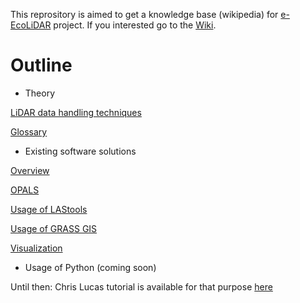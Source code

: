 This reprository is aimed to get a knowledge base (wikipedia) for [e-EcoLiDAR](https://riojournal.com/articles.php?id=14939) project.
If you interested go to the [Wiki](https://github.com/eEcoLiDAR/ecolidar_knowledgebase/wiki).

# Outline

* Theory

[LiDAR data handling techniques](https://github.com/eEcoLiDAR/ecolidar_knowledgebase/wiki/LiDAR-data-handling-techniques)

[Glossary](https://github.com/eEcoLiDAR/ecolidar_knowledgebase/wiki/Glossary)

* Existing software solutions

[Overview](https://github.com/eEcoLiDAR/ecolidar_knowledgebase/wiki/Overview)

[OPALS](https://github.com/eEcoLiDAR/ecolidar_knowledgebase/wiki/OPALS)

[Usage of LAStools](https://github.com/eEcoLiDAR/ecolidar_knowledgebase/wiki/Usage-of-LAStools)

[Usage of GRASS GIS](https://github.com/eEcoLiDAR/ecolidar_knowledgebase/wiki/Usage-of-GRASS-GIS)

[Visualization](https://github.com/eEcoLiDAR/ecolidar_knowledgebase/wiki/Visualization)

* Usage of Python (coming soon)

Until then: Chris Lucas tutorial is available for that purpose [here](https://github.com/clucas111/delineating-linear-elements/blob/master/Thesis/Appendices.pdf)
